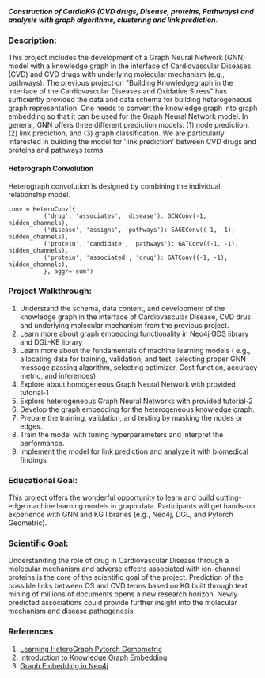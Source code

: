 
***Construction of CardioKG (CVD drugs, Disease, proteins, Pathways) and analysis with graph algorithms, clustering and link prediction***.

### Description: 
This project includes the development of a Graph Neural Network (GNN) model with a knowledge graph in the interface of Cardiovascular Diseases (CVD) and CVD drugs with underlying molecular mechanism (e.g., pathways). The previous project on "Building Knowledgegraph in the interface of the Cardiovascular Diseases and Oxidative Stress" has sufficiently provided the data and data schema for building heterogeneous graph representation. One needs to convert the knowledge graph into graph embedding so that it can be used for the Graph Neural Network model. In general, GNN offers three different prediction models: (1) node prediction, (2) link prediction, and (3) graph classification. We are particularly interested in building the model for 'link prediction' between CVD drugs and proteins and pathways terms.

#### Heterograph Convolution


Heterograph convolution is designed by combining the individual relationship model.

```
conv = HeteroConv({
          ('drug', 'associates', 'disease'): GCNConv(-1, hidden_channels),
          ('disease', 'assigns', 'pathways'): SAGEConv((-1, -1), hidden_channels),
          ('protein', 'candidate', 'pathways'): GATConv((-1, -1), hidden_channels),
          ('protein', 'associated', 'drug'): GATConv((-1, -1), hidden_channels),
          }, aggr='sum')
```

### Project Walkthrough:
1. Understand the schema, data content, and development of the knowledge graph in the interface of Cardiovascular Disease, CVD drus and underlying molecular mechanism from the previous project.
2. Learn more about graph embedding functionality in Neo4j GDS library and DGL-KE library
3. Learn more about the fundamentals of machine learning models ( e.g., allocating data for training, validation, and test, selecting proper GNN message passing algorithm, selecting optimizer, Cost function, accuracy metric, and inferences)
4. Explore about homogeneous Graph Neural Network with provided tutorial-1
5. Explore heterogeneous Graph Neural Networks with provided tutorial-2
6. Develop the graph embedding for the heterogeneous knowledge graph.
7. Prepare the training, validation, and testing by masking the nodes or edges.
8. Train the model with tuning hyperparameters and interpret the performance.
9. Implement the model for link prediction and analyze it with biomedical findings.

### Educational Goal: 
This project offers the wonderful opportunity to learn and build cutting-edge machine learning models in graph data. Participants will get hands-on experience with GNN and KG libraries (e.g.,  Neo4j, DGL, and Pytorch Geometric). 

### Scientific Goal:
Understanding the role of drug in Cardiovascular Disease through a molecular mechanism and adverse effects associated with ion-channel proteins is the core of the scientific goal of the project. Prediction of the possible links between OS and CVD terms based on KG built through text mining of millions of documents opens a new research horizon. Newly predicted associations could provide further insight into the molecular mechanism and disease pathogenesis.

### References
1. [Learning HeteroGraph Pytorch Gemometric](https://pytorch-geometric.readthedocs.io/en/latest/notes/heterogeneous.html)
2. [Introduction to Knowledge Graph Embedding](https://aws-dglke.readthedocs.io/en/latest/kg.html#a-short-explanation-of-the-score-functions)
3. [Graph Embedding in Neo4j](https://neo4j.com/developer/graph-data-science/graph-embeddings/)

